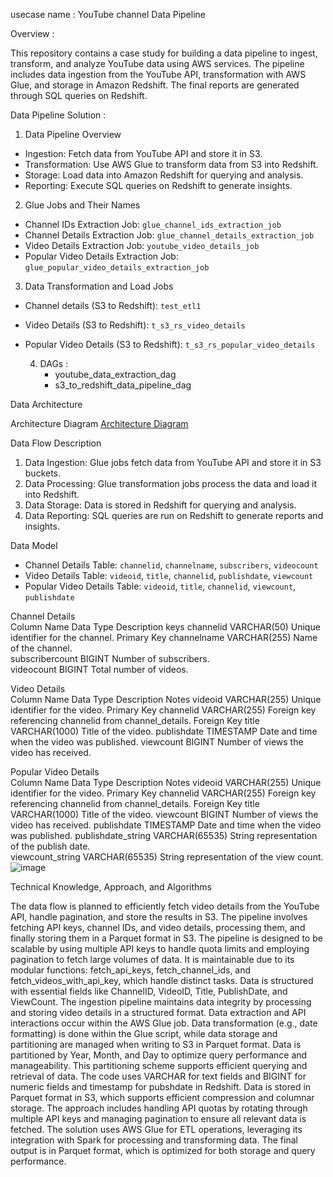 usecase name :  YouTube channel Data Pipeline 

Overview :

This repository contains a case study for building a data pipeline to ingest, transform, and analyze YouTube data using AWS services.
 The pipeline includes data ingestion from the YouTube API, transformation with AWS Glue, and storage in Amazon Redshift.
 The final reports are generated through SQL queries on Redshift.

Data Pipeline Solution :

1. Data Pipeline Overview
- Ingestion: Fetch data from YouTube API and store it in S3.
- Transformation: Use AWS Glue to transform data from S3 into Redshift.
- Storage: Load data into Amazon Redshift for querying and analysis.
- Reporting: Execute SQL queries on Redshift to generate insights.

2. Glue Jobs and Their Names
- Channel IDs Extraction Job: `glue_channel_ids_extraction_job`
- Channel Details Extraction Job: `glue_channel_details_extraction_job`
- Video Details Extraction Job: `youtube_video_details_job`
- Popular Video Details Extraction Job: `glue_popular_video_details_extraction_job`

3. Data Transformation and Load Jobs
- Channel details (S3 to Redshift): `test_etl1`
- Video Details (S3 to Redshift): `t_s3_rs_video_details`
- Popular Video Details (S3 to Redshift): `t_s3_rs_popular_video_details`

  4) DAGs :
     - youtube_data_extraction_dag
     - s3_to_redshift_data_pipeline_dag
     

Data Architecture

Architecture Diagram
[Architecture Diagram](docs/architecture_diagram.png)



Data Flow Description
1. Data Ingestion: Glue jobs fetch data from YouTube API and store it in S3 buckets.
2. Data Processing: Glue transformation jobs process the data and load it into Redshift.
3. Data Storage: Data is stored in Redshift for querying and analysis.
4. Data Reporting: SQL queries are run on Redshift to generate reports and insights.

Data Model
- Channel Details Table: `channelid`, `channelname`, `subscribers`, `videocount`
- Video Details Table: `videoid`, `title`, `channelid`, `publishdate`, `viewcount`
- Popular Video Details Table: `videoid`, `title`, `channelid`, `viewcount`, `publishdate`

Channel Details			
Column Name	Data Type	Description	keys
channelid	VARCHAR(50)	Unique identifier for the channel.	Primary Key
channelname	VARCHAR(255)	Name of the channel.	
subscribercount	BIGINT	Number of subscribers.	
videocount	BIGINT	Total number of videos.	
			
			
			
Video Details			
Column Name	Data Type	Description	Notes
videoid	VARCHAR(255)	Unique identifier for the video.	Primary Key
channelid	VARCHAR(255)	Foreign key referencing channelid from channel_details.	Foreign Key
title	VARCHAR(1000)	Title of the video.	
publishdate	TIMESTAMP	Date and time when the video was published.	
viewcount	BIGINT	Number of views the video has received.	
			
			
Popular Video Details			
Column Name	Data Type	Description	Notes
videoid	VARCHAR(255)	Unique identifier for the video.	Primary Key
channelid	VARCHAR(255)	Foreign key referencing channelid from channel_details.	Foreign Key
title	VARCHAR(1000)	Title of the video.	
viewcount	BIGINT	Number of views the video has received.	
publishdate	TIMESTAMP	Date and time when the video was published.	
publishdate_string	VARCHAR(65535)	String representation of the publish date.	
viewcount_string	VARCHAR(65535)	String representation of the view count.	
![image](https://github.com/user-attachments/assets/bbe747ee-f8c3-4482-a338-5fe1524fe9a4)



Technical Knowledge, Approach, and Algorithms

The data flow is planned to efficiently fetch video details from the YouTube API, handle pagination, and store the results in S3. The pipeline involves fetching API keys, channel IDs, and video details, processing them, and finally storing them in a Parquet format in S3.
The pipeline is designed to be scalable by using multiple API keys to handle quota limits and employing pagination to fetch large volumes of data. It is maintainable due to its modular functions: fetch_api_keys, fetch_channel_ids, and fetch_videos_with_api_key, which handle distinct tasks.
Data is structured with essential fields like ChannelID, VideoID, Title, PublishDate, and ViewCount. The ingestion pipeline maintains data integrity by processing and storing video details in a structured format.
Data extraction and API interactions occur within the AWS Glue job. Data transformation (e.g., date formatting) is done within the Glue script, while data storage and partitioning are managed when writing to S3 in Parquet format.
Data is partitioned by Year, Month, and Day to optimize query performance and manageability. This partitioning scheme supports efficient querying and retrieval of data.
The code uses VARCHAR for text fields and BIGINT for numeric fields and timestamp for pubshdate in Redshift. Data is stored in Parquet format in S3, which supports efficient compression and columnar storage.
The approach includes handling API quotas by rotating through multiple API keys and managing pagination to ensure all relevant data is fetched. The solution uses AWS Glue for ETL operations, leveraging its integration with Spark for processing and transforming data. The final output is in Parquet format, which is optimized for both storage and query performance.
